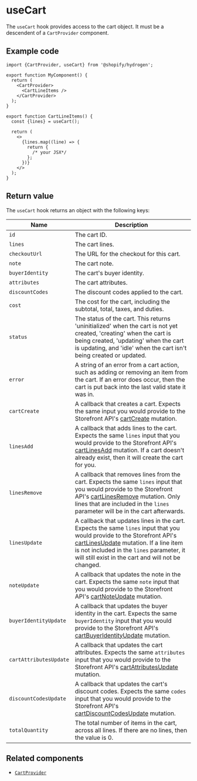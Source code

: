 # useCart


The `useCart` hook provides access to the cart object. It must be a descendent of a `CartProvider` component.

## Example code

```tsx
import {CartProvider, useCart} from '@shopify/hydrogen';

export function MyComponent() {
  return (
    <CartProvider>
      <CartLineItems />
    </CartProvider>
  );
}

export function CartLineItems() {
  const {lines} = useCart();

  return (
    <>
      {lines.map((line) => {
        return {
          /* your JSX*/
        };
      })}
    </>
  );
}
```

## Return value

The `useCart` hook returns an object with the following keys:

| Name                   | Description                                                                                                                                                                                                                                                                                                                               |
| ---------------------- | ----------------------------------------------------------------------------------------------------------------------------------------------------------------------------------------------------------------------------------------------------------------------------------------------------------------------------------------- |
| `id`                   | The cart ID.                                                                                                                                                                                                                                                                                                                              |
| `lines`                | The cart lines.                                                                                                                                                                                                                                                                                                                           |
| `checkoutUrl`          | The URL for the checkout for this cart.                                                                                                                                                                                                                                                                                                   |
| `note`                 | The cart note.                                                                                                                                                                                                                                                                                                                            |
| `buyerIdentity`        | The cart's buyer identity.                                                                                                                                                                                                                                                                                                                |
| `attributes`           | The cart attributes.                                                                                                                                                                                                                                                                                                                      |
| `discountCodes`        | The discount codes applied to the cart.                                                                                                                                                                                                                                                                                                   |
| `cost`        | The cost for the cart, including the subtotal, total, taxes, and duties.                                                                                                                                                                                                                                                        |
| `status`               | The status of the cart. This returns 'uninitialized' when the cart is not yet created, 'creating' when the cart is being created, 'updating' when the cart is updating, and 'idle' when the cart isn't being created or updated.                                                                                                          |
| `error`                | A string of an error from a cart action, such as adding or removing an item from the cart. If an error does occur, then the cart is put back into the last valid state it was in.                                                                                                                                                         |
| `cartCreate`           | A callback that creates a cart. Expects the same input you would provide to the Storefront API's [cartCreate](https://shopify.dev/api/storefront/reference/cart/cartcreate) mutation.                                                                                                                                                     |
| `linesAdd`             | A callback that adds lines to the cart. Expects the same `lines` input that you would provide to the Storefront API's [cartLinesAdd](https://shopify.dev/api/storefront/reference/cart/cartlinesadd) mutation. If a cart doesn't already exist, then it will create the cart for you.                                                     |
| `linesRemove`          | A callback that removes lines from the cart. Expects the same `lines` input that you would provide to the Storefront API's [cartLinesRemove](https://shopify.dev/api/storefront/reference/cart/cartlinesremove) mutation. Only lines that are included in the `lines` parameter will be in the cart afterwards.                           |
| `linesUpdate`          | A callback that updates lines in the cart. Expects the same `lines` input that you would provide to the Storefront API's [cartLinesUpdate](https://shopify.dev/api/storefront/reference/cart/cartlinesupdate) mutation. If a line item is not included in the `lines` parameter, it will still exist in the cart and will not be changed. |
| `noteUpdate`           | A callback that updates the note in the cart. Expects the same `note` input that you would provide to the Storefront API's [cartNoteUpdate](https://shopify.dev/api/storefront/reference/cart/cartnoteupdate) mutation.                                                                                                                   |
| `buyerIdentityUpdate`  | A callback that updates the buyer identity in the cart. Expects the same `buyerIdentity` input that you would provide to the Storefront API's [cartBuyerIdentityUpdate](https://shopify.dev/api/storefront/reference/cart/cartbuyeridentityupdate) mutation.                                                                              |
| `cartAttributesUpdate` | A callback that updates the cart attributes. Expects the same `attributes` input that you would provide to the Storefront API's [cartAttributesUpdate](https://shopify.dev/api/storefront/reference/cart/cartattributesupdate) mutation.                                                                                                  |
| `discountCodesUpdate`  | A callback that updates the cart's discount codes. Expects the same `codes` input that you would provide to the Storefront API's [cartDiscountCodesUpdate](https://shopify.dev/api/storefront/reference/cart/cartdiscountcodesupdate) mutation.                                                                                           |
| `totalQuantity`        | The total number of items in the cart, across all lines. If there are no lines, then the value is 0.                                                                                                                                                                                                                                      |

## Related components

- [`CartProvider`](/docs/components/cart/cartprovider/)
